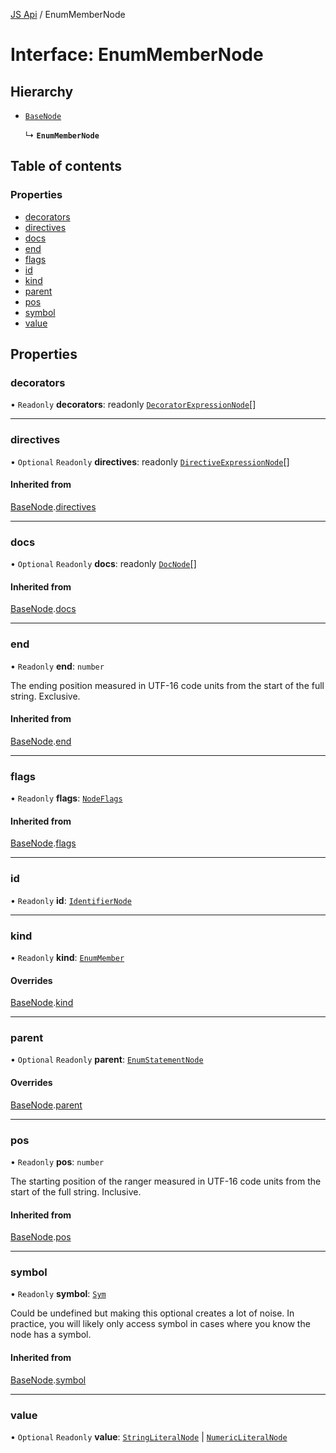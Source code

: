 [JS Api](../index.md) / EnumMemberNode

# Interface: EnumMemberNode

## Hierarchy

- [`BaseNode`](BaseNode.md)

  ↳ **`EnumMemberNode`**

## Table of contents

### Properties

- [decorators](EnumMemberNode.md#decorators)
- [directives](EnumMemberNode.md#directives)
- [docs](EnumMemberNode.md#docs)
- [end](EnumMemberNode.md#end)
- [flags](EnumMemberNode.md#flags)
- [id](EnumMemberNode.md#id)
- [kind](EnumMemberNode.md#kind)
- [parent](EnumMemberNode.md#parent)
- [pos](EnumMemberNode.md#pos)
- [symbol](EnumMemberNode.md#symbol)
- [value](EnumMemberNode.md#value)

## Properties

### decorators

• `Readonly` **decorators**: readonly [`DecoratorExpressionNode`](DecoratorExpressionNode.md)[]

___

### directives

• `Optional` `Readonly` **directives**: readonly [`DirectiveExpressionNode`](DirectiveExpressionNode.md)[]

#### Inherited from

[BaseNode](BaseNode.md).[directives](BaseNode.md#directives)

___

### docs

• `Optional` `Readonly` **docs**: readonly [`DocNode`](DocNode.md)[]

#### Inherited from

[BaseNode](BaseNode.md).[docs](BaseNode.md#docs)

___

### end

• `Readonly` **end**: `number`

The ending position measured in UTF-16 code units from the start of the
full string. Exclusive.

#### Inherited from

[BaseNode](BaseNode.md).[end](BaseNode.md#end)

___

### flags

• `Readonly` **flags**: [`NodeFlags`](../enums/NodeFlags.md)

#### Inherited from

[BaseNode](BaseNode.md).[flags](BaseNode.md#flags)

___

### id

• `Readonly` **id**: [`IdentifierNode`](IdentifierNode.md)

___

### kind

• `Readonly` **kind**: [`EnumMember`](../enums/SyntaxKind.md#enummember)

#### Overrides

[BaseNode](BaseNode.md).[kind](BaseNode.md#kind)

___

### parent

• `Optional` `Readonly` **parent**: [`EnumStatementNode`](EnumStatementNode.md)

#### Overrides

[BaseNode](BaseNode.md).[parent](BaseNode.md#parent)

___

### pos

• `Readonly` **pos**: `number`

The starting position of the ranger measured in UTF-16 code units from the
start of the full string. Inclusive.

#### Inherited from

[BaseNode](BaseNode.md).[pos](BaseNode.md#pos)

___

### symbol

• `Readonly` **symbol**: [`Sym`](Sym.md)

Could be undefined but making this optional creates a lot of noise. In practice,
you will likely only access symbol in cases where you know the node has a symbol.

#### Inherited from

[BaseNode](BaseNode.md).[symbol](BaseNode.md#symbol)

___

### value

• `Optional` `Readonly` **value**: [`StringLiteralNode`](StringLiteralNode.md) \| [`NumericLiteralNode`](NumericLiteralNode.md)
